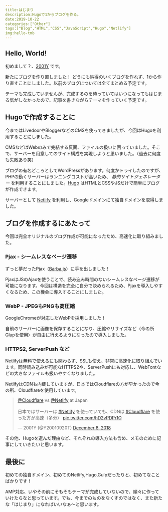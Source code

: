 ```yaml
---
title:はじまり
description:Hugoで1からブログを作る。
date:2019-10-22
categories:["Other"]
tags:["Blog","HTML","CSS","JavaScript","Hugo","Netlify"]
img:hello-tmb
---
```


## Hello, World!

初めまして？、[2001Y](https://twitter.com/y20010920t) です。

新たにブログを作り直しました！
どうにも納得のいくブログを作れず、1から作り直すことにしました。以前のブログについては全てまとめる予定です。

テーマも完成していませんが、完成するのを待っていてはいつになってもはじまる気がしなかったので、記事を書きながらテーマを作っていく予定です。

## Hugoで作成することに
今まではLivedoorやBloggerなどのCMSを使ってきましたが、今回はHugoを利用することにしました。

CMSなどはWebのみで完結する反面、ファイルの扱いに困っていました。そこで、サーバーを用意してのサイト構成を実現しようと思いました。（過去に何度も失敗あり笑）

ブログの有名どころとしてWordPressがあります。何度かトライしたのですが、PHPの動くサーバーはランニングコストが高いため、 *静的サイトジェネレーター* を利用することにしました。[Hugo](https://goHugo.io/) はHTMLとCSSやJSだけで簡単にブログが作成できます。

サーバーとして [Netlify](https://www.netlify.com/) を利用し、Googleドメインにて独自ドメインを取得しました。

## ブログを作成するにあたって
今回は完全オリジナルのブログ作成が可能になったため、高速化に取り組みました。

### Pjax - シームレスなページ遷移

ずっと夢だったPjax（[Barba.js](https://barba.js.org/)）に手を出しました！

PjaxはJSのAjaxを使うことで、読み込み時間のないシームレスなページ遷移が可能になります。今回は構造を完全に自分で決められるため、Pjaxを導入しやすくなるため、この機会に導入することにしました。

### WebP - JPEGもPNGも高圧縮

GoogleChromeが対応したWebPを採用しました！

自前のサーバーに画像を保存することになり、圧縮やリサイズなど（今の所Glupを使用）が自由に行えるようになったので導入しました。

### HTTPS2, ServerPush など

Netlifyは無料で使えるにも関わらず、SSLも使え、非常に高速化に取り組んでいます。同時読み込みが可能なHTTPS2や、ServerPushにも対応し、WebFontなどの大きなファイルも扱いやすくなりました。

NetlifyはCDNも内蔵していますが、日本ではCloudflareの方が早かったので今の所、Cloudflareを使用しています。

<blockquote class="twitter-tweet"><p lang="ja" dir="ltr"><a href="https://twitter.com/Cloudflare?ref_src=twsrc%5Etfw">@Cloudflare</a> vs <a href="https://twitter.com/Netlify?ref_src=twsrc%5Etfw">@Netlify</a> at Japan<br><br>日本ではサーバーは <a href="https://twitter.com/hashtag/Netlify?src=hash&amp;ref_src=twsrc%5Etfw">#Netlify</a> を使っていても、CDNは <a href="https://twitter.com/hashtag/Cloudflare?src=hash&amp;ref_src=twsrc%5Etfw">#Cloudflare</a> を使った方が高速（多分） <a href="https://t.co/hD2vPDPr1O">pic.twitter.com/hD2vPDPr1O</a></p>&mdash; 2001Y (@Y20010920T) <a href="https://twitter.com/Y20010920T/status/1071364550283354112?ref_src=twsrc%5Etfw">December 8, 2018</a></blockquote> <script async src="https://platform.twitter.com/widgets.js" charset="utf-8"></script>

その他、Hugoを選んだ理由など、それぞれの導入方法も含め、メモのために記事にしていきたいと思います。

## 最後に

初めての独自ドメイン、初めてのNetlify,Hugo,Gulpだったりと、初めてなことばかりです！

AMP対応、いやその前にそもそもテーマが完成していないので、順々に作っていけたらなと思っています。でも、今までのものをなくすのではなく、また新たな「はじまり」になればいいなぁ〜と思います。